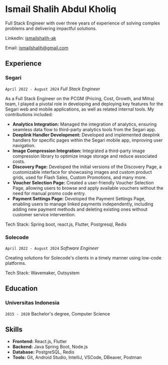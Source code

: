 # Ismail Shalih Abdul Kholiq
Full Stack Engineer with over three years of experience of solving complex problems and delivering impactful solutions.

LinkedIn: [ismailshalih-ak](https://www.linkedin.com/in/ismailshalih-ak/) 

Email: ismailshalih@gmail.com

## Experience

### **Segari**  

`April 2022 - August 2024` *Full Stack Engineer*

As a Full Stack Engineer on the PCGM (Pricing, Cost, Growth, and Mitra) team, I played a pivotal role in developing and deploying key features for the Segari web and mobile applications, as well as related internal tools. My contributions included:

- **Analytics Integration:** Managed the integration of analytics, ensuring seamless data flow to third-party analytics tools from the Segari app. 
- **Deeplink Handler Development:** Developed and implemented deeplink handlers for specific pages within the Segari mobile app, improving user navigation. 
- **Image Compression Integration:** Integrated a third-party image compression library to optimize image storage and reduce associated costs. 
- **Discovery Page:** Developed the initial versions of the Discovery Page, a customizable interface for showcasing images and custom product grids, used for Flash Sales, Custom Promotions, and many more. 
- **Voucher Selection Page:** Created a user-friendly Voucher Selection Page, allowing users to browse and apply available vouchers without the need for manual promo code entry. 
- **Payment Settings Page:** Developed the Payment Settings Page, enabling users to manage linked payments independently, including adding new payment methods and deleting existing ones without customer service intervention.

Tech Stack: Spring boot, react.js, Flutter, Postgresql, Redis



### Solecode 

`April 2022 - August 2024` *Software Engineer*

Creating solutions for Solecode's clients in a timely manner using low-code platforms.

Tech Stack: Wavemaker, Outsystem

## Education

### Universitas Indonesia 
`2015 - 2020`
Bachelor's degree, Computer Science

## Skills 
- **Frontend:** React.js, Flutter 
- **Backend:** Java Spring Boot, Node.js
- **Database:** PostgreSQL, Redis
- **Tools:** Git, Android Studio, IntelliJ, VSCode, DBeaver, Postman
